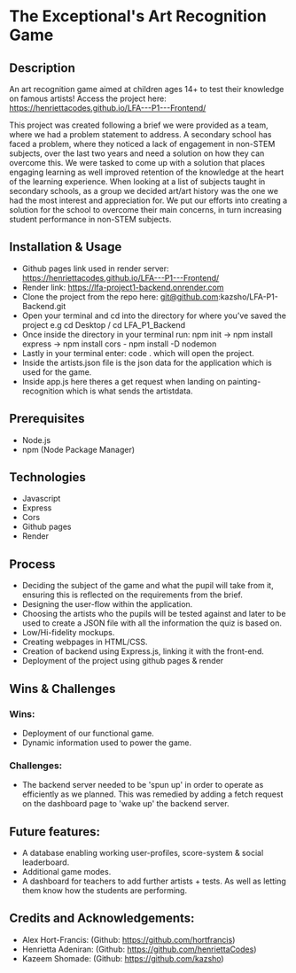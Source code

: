 # The Exceptional's Art Recognition Game

## Description

An art recognition game aimed at children ages 14+ to test their knowledge on famous artists! Access the project here: https://henriettacodes.github.io/LFA---P1---Frontend/

This project was created following a brief we were provided as a team, where we had a problem statement to address. A secondary school has faced a problem, where they noticed a lack of engagement in non-STEM subjects, over the last two years and need a solution on how they can overcome this. We were tasked to come up with a solution that places engaging learning as well improved retention of the knowledge at the heart of the learning experience. When looking at a list of subjects taught in secondary schools, as a group we decided art/art history was the one we had the most interest and appreciation for. We put our efforts into creating a solution for the school to overcome their main concerns, in turn increasing student performance in non-STEM subjects.

## Installation & Usage
* Github pages link used in render server: https://henriettacodes.github.io/LFA---P1---Frontend/
* Render link: https://lfa-project1-backend.onrender.com
* Clone the project from the repo here: git@github.com:kazsho/LFA-P1-Backend.git
* Open your terminal and cd into the directory for where you’ve saved the project e.g cd Desktop / cd LFA_P1_Backend
* Once inside the directory in your terminal run: npm init → npm install express → npm install cors - npm install -D nodemon
* Lastly in your terminal enter: code . which will open the project.
* Inside the artists.json file is the json data for the application which is used for the game.
* Inside app.js here theres a get request when landing on painting-recognition which is what sends the artistdata.

## Prerequisites
* Node.js
* npm (Node Package Manager)

## Technologies 
* Javascript
* Express
* Cors
* Github pages
* Render

## Process
* Deciding the subject of the game and what the pupil will take from it, ensuring this is reflected on the requirements from the brief.
* Designing the user-flow within the application.
* Choosing the artists who the pupils will be tested against and later to be used to create a JSON file with all the information the quiz is based on.
* Low/Hi-fidelity mockups.
* Creating webpages in HTML/CSS.
* Creation of backend using Express.js, linking it with the front-end.
* Deployment of the project using github pages & render

## Wins & Challenges 
### Wins:
* Deployment of our functional game.
* Dynamic information used to power the game.

### Challenges:
* The backend server needed to be 'spun up' in order to operate as efficiently as we planned. This was remedied by adding a fetch request on the dashboard page to 'wake up' the backend server.

## Future features:
* A database enabling working user-profiles, score-system & social leaderboard.
* Additional game modes.
* A dashboard for teachers to add further artists + tests. As well as letting them know how the students are performing.

## Credits and Acknowledgements:
* Alex Hort-Francis: (Github: https://github.com/hortfrancis)
* Henrietta Adeniran: (Github: https://github.com/henriettaCodes)
* Kazeem Shomade: (Github: https://github.com/kazsho)